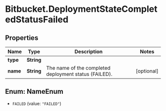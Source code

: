 # Bitbucket.DeploymentStateCompletedStatusFailed

## Properties

Name | Type | Description | Notes
------------ | ------------- | ------------- | -------------
**type** | **String** |  | 
**name** | **String** | The name of the completed deployment status (FAILED). | [optional] 



## Enum: NameEnum


* `FAILED` (value: `"FAILED"`)




